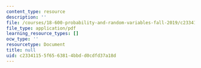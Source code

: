 ```yaml
---
content_type: resource
description: ''
file: /courses/18-600-probability-and-random-variables-fall-2019/c23341155f6563814bbdd0cdfd37a18d_MIT18_600F19_lec27.pdf
file_type: application/pdf
learning_resource_types: []
ocw_type: ''
resourcetype: Document
title: null
uid: c2334115-5f65-6381-4bbd-d0cdfd37a18d
---
```

